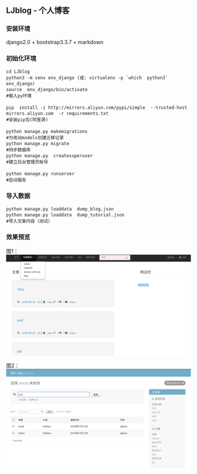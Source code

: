 ##  LJblog - 个人博客


### 安装环境
django2.0 + bootstrap3.3.7 + markdown




### 初始化环境
```
cd LJblog
python3 -m venv env_django (或: virtualenv -p `which  python3` env_django)
source  env_django/bin/activate
#载入py环境

pip  install -i http://mirrors.aliyun.com/pypi/simple  --trusted-host mirrors.aliyun.com  -r requirements.txt
#安装pip包(阿里源)

python manage.py makemigrations 
#为改动models创建迁移记录
python manage.py migrate 
#同步数据库
python manage.py  createsuperuser
#建立后台管理员帐号

python manage.py runserver
#启动服务
```

### 导入数据
```
python manage.py loaddata  dump_blog.json
python manage.py loaddata  dump_tutorial.json
#导入文章内容（测试）
```



### 效果预览

图1：
![首页](doc/index.png)

图2：
![后台](doc/admin.png)
